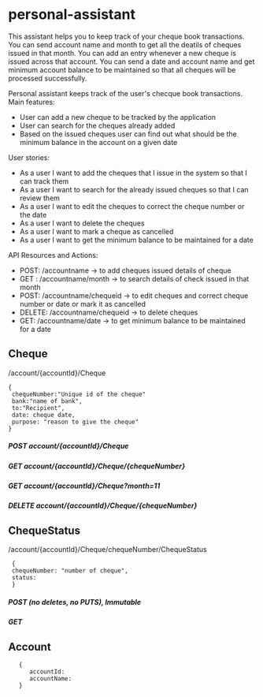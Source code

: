 # personal-assistant
This assistant helps you to keep track of your cheque book transactions.
You can send account name and month to get all the deatils of cheques issued in that month.
You can add an entry whenever a new cheque is issued across that account.
You can send a date and account name and get minimum account balance to be maintained so that all cheques will be processed successfully.

Personal assistant keeps track of the user's checque book transactions. 
Main features:
* User can add a new cheque to be tracked by the application
* User can search for the cheques already added
* Based on the issued cheques user can find out what should be the minimum balance in the account on a given date


User stories:
* As a user I want to add the cheques that I issue in the system so that I can track them
* As a user I want to search for the already issued cheques so that I can review them
* As a user I want to edit the cheques to correct the cheque number or the date
* As a user I want to delete the cheques
* As a user I want to mark a cheque as cancelled
* As a user I want to get the minimum balance to be maintained for a date

API Resources and Actions:
* POST: /accountname              -> to add cheques issued details of cheque 
* GET : /accountname/month        -> to search details of check issued in that month 
* POST: /accountname/chequeid     -> to edit cheques and correct cheque number or date or mark it as cancelled 
* DELETE: /accountname/chequeid   -> to delete cheques
* GET: /accountname/date          -> to get minimum balance to be maintained for a date 


## Cheque 
   /account/{accountId}/Cheque
   ```
   {
    chequeNumber:"Unique id of the cheque"
    bank:"name of bank",
    to:"Recipient",
    date: cheque date,
    purpose: "reason to give the cheque"
   }
   ```
   ##### POST account/{accountId}/Cheque
   ##### GET account/{accountId}/Cheque/{chequeNumber}
   ##### GET account/{accountId}/Cheque?month=11
   ##### DELETE account/{accountId}/Cheque/{chequeNumber}
 
## ChequeStatus
   /account/{accountId}/Cheque/chequeNumber/ChequeStatus
   ```
    {
    chequeNumber: "number of cheque",
    status: 
    }
```
   ##### POST (no deletes, no PUTS), Immutable
   ##### GET 
## Account
```
   {
      accountId:
      accountName:
   }
```
